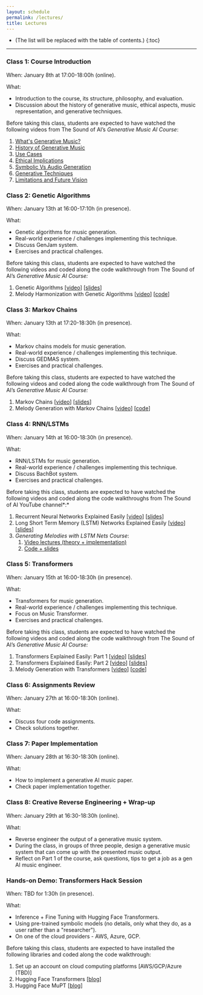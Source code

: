 ```yaml
---
layout: schedule
permalink: /lectures/
title: Lectures
---
```


* (The list will be replaced with the table of contents.)
{:toc}

***

### Class 1: Course Introduction

When: January 8th at 17:00-18:00h (online).

What: 

* Introduction to the course, its structure, philosophy, and evaluation.  
* Discussion about the history of generative music, ethical aspects, music representation, and generative techniques.

Before taking this class, students are expected to have watched the following videos from The Sound of AI’s *Generative Music AI Course*:

1. [What's Generative Music?](https://www.youtube.com/watch?v=9QNG56fc_l8&list=PL-wATfeyAMNqAPjwGT3ikEz3gMo23pl-D&index=2)  
2. [History of Generative Music](https://www.youtube.com/watch?v=3znKoIUrgDI&list=PL-wATfeyAMNqAPjwGT3ikEz3gMo23pl-D&index=3)  
3. [Use Cases](https://www.youtube.com/watch?v=Fg3TGfbEL64&list=PL-wATfeyAMNqAPjwGT3ikEz3gMo23pl-D&index=4)  
4. [Ethical Implications](https://www.youtube.com/watch?v=DCaE5776Rqg&list=PL-wATfeyAMNqAPjwGT3ikEz3gMo23pl-D&index=5)  
5. [Symbolic Vs Audio Generation](https://www.youtube.com/watch?v=VYxcHHJNTR0&list=PL-wATfeyAMNqAPjwGT3ikEz3gMo23pl-D&index=6)  
6. [Generative Techniques](https://www.youtube.com/watch?v=W-_eWSrQ_vU&list=PL-wATfeyAMNqAPjwGT3ikEz3gMo23pl-D&index=7)  
7. [Limitations and Future Vision](https://www.youtube.com/watch?v=viR9q61wV4Q&list=PL-wATfeyAMNqAPjwGT3ikEz3gMo23pl-D&index=8)

### Class 2: Genetic Algorithms

When: January 13th at 16:00-17:10h (in presence).

What: 

* Genetic algorithms for music generation.  
* Real-world experience / challenges implementing this technique.  
* Discuss GenJam system.  
* Exercises and practical challenges.

Before taking this class, students are expected to have watched the following videos and coded along the code walkthrough from The Sound of AI’s *Generative Music AI Course:*

1. Genetic Algorithms \[[video](https://www.youtube.com/watch?v=CAVy7OZ87mE&list=PL-wATfeyAMNqAPjwGT3ikEz3gMo23pl-D&index=15)\] \[[slides](https://github.com/musikalkemist/generativemusicaicourse/blob/main/15.%20Genetic%20algorithms/Slides/15.%20Genetic%20algorithms.pdf)\]  
2. Melody Harmonization with Genetic Algorithms \[[video](https://www.youtube.com/watch?v=AmtLrd-cYSY&list=PL-wATfeyAMNqAPjwGT3ikEz3gMo23pl-D&index=16)\] \[[code](https://github.com/musikalkemist/generativemusicaicourse/blob/main/16.%20Melody%20harmonization%20with%20genetic%20algorithms/Code/geneticmelodyharmonizer.py)\]

### Class 3: Markov Chains

When: January 13th at 17:20-18:30h (in presence).

What: 

* Markov chains models for music generation.  
* Real-world experience / challenges implementing this technique.  
* Discuss GEDMAS system.  
* Exercises and practical challenges.

Before taking this class, students are expected to have watched the following videos and coded along the code walkthrough from The Sound of AI’s *Generative Music AI Course:*

1. Markov Chains \[[video](https://www.youtube.com/watch?v=gn-_ocUaGYo&list=PL-wATfeyAMNqAPjwGT3ikEz3gMo23pl-D&index=11)\] \[[slides](https://github.com/musikalkemist/generativemusicaicourse/blob/main/11.%20Markov%20chains/Slides/11.%20Markov%20chains.pdf)\]  
2. Melody Generation with Markov Chains \[[video](https://www.youtube.com/watch?v=V7OPB6zmSdM&list=PL-wATfeyAMNqAPjwGT3ikEz3gMo23pl-D&index=12)\] \[[code](https://github.com/musikalkemist/generativemusicaicourse/blob/main/12.%20Melody%20generation%20with%20Markov%20chains/Code/markovchain.py)\]

### Class 4: RNN/LSTMs

When: January 14th at 16:00-18:30h (in presence).

What: 

* RNN/LSTMs for music generation.  
* Real-world experience / challenges implementing this technique.  
* Discuss BachBot system.  
* Exercises and practical challenges.

Before taking this class, students are expected to have watched the following videos and coded along the code walkthroughs from The Sound of AI YouTube channel*:*

1. Recurrent Neural Networks Explained Easily \[[video](https://www.youtube.com/watch?v=DY82Goknf0s)\] \[[slides](https://github.com/musikalkemist/DeepLearningForAudioWithPython/tree/master/17-%20Recurrent%20Neural%20Networks%20explained%20easily/slides)\]  
2. Long Short Term Memory (LSTM) Networks Explained Easily \[[video](https://www.youtube.com/watch?v=eCvz-kB4yko)\] \[[slides](https://github.com/musikalkemist/DeepLearningForAudioWithPython/tree/master/18-%20LSTM%20networks%20explained%20easily/slides)\]  
3. *Generating Melodies with LSTM Nets Course*:  
   1. [Video lectures (theory \+ implementation)](https://www.youtube.com/watch?v=FLr0r-QhqH0&list=PL-wATfeyAMNr0KMutwtbeDCmpwvtul-Xz)  
   2. [Code \+ slides](https://github.com/musikalkemist/generating-melodies-with-rnn-lstm/tree/master)

### Class 5: Transformers

When: January 15th at 16:00-18:30h (in presence).

What: 

* Transformers for music generation.  
* Real-world experience / challenges implementing this technique.  
* Focus on Music Transformer.  
* Exercises and practical challenges.

Before taking this class, students are expected to have watched the following videos and coded along the code walkthrough from The Sound of AI’s *Generative Music AI Course:*

1. Transformers Explained Easily: Part 1 \[[video](https://www.youtube.com/watch?v=FtXT-AFzSvg&list=PL-wATfeyAMNqAPjwGT3ikEz3gMo23pl-D&index=17)\] \[[slides](https://github.com/musikalkemist/generativemusicaicourse/blob/main/17.%20Transformers%20-%20Part%201/Slides/17.%20Transformers%20-%20Part%201.pdf)\]  
2. Transformers Explained Easily: Part 2 \[[video](https://www.youtube.com/watch?v=ctbvMnbylsA&list=PL-wATfeyAMNqAPjwGT3ikEz3gMo23pl-D&index=18)\] \[[slides](https://github.com/musikalkemist/generativemusicaicourse/blob/main/18.%20Transformers%20-%20Part%202/Slides/18.%20Transformers%20Part%202.pdf)\]  
3. Melody Generation with Transformers \[[video](https://www.youtube.com/watch?v=j4LABY2d7k4&list=PL-wATfeyAMNqAPjwGT3ikEz3gMo23pl-D&index=19)\] \[[code](https://github.com/musikalkemist/generativemusicaicourse/tree/main/19.%20Melody%20generation%20with%20transformers/Code)\]

### Class 6: Assignments Review

When: January 27th at 16:00-18:30h (online).

What: 

* Discuss four code assignments.  
* Check solutions together.

### Class 7: Paper Implementation

When: January 28th at 16:30-18:30h (online).

What: 

* How to implement a generative AI music paper.  
* Check paper implementation together. 

### Class 8: Creative Reverse Engineering \+ Wrap-up

When: January 29th at 16:30-18:30h (online).

What: 

* Reverse engineer the output of a generative music system.  
* During the class, in groups of three people, design a generative music system that can come up with the presented music output.  
* Reflect on Part 1 of the course, ask questions, tips to get a job as a gen AI music engineer. 

### Hands-on Demo: Transformers Hack Session

When: TBD for 1:30h (in presence).

What: 

* Inference \+ Fine Tuning with Hugging Face Transformers.  
* Using pre-trained symbolic models  (no details, only what they do, as a user rather than a "researcher").  
* On one of the cloud providers \- AWS, Azure, GCP.

Before taking this class, students are expected to have installed the following libraries and coded along the code walkthrough:

1. Set up an account on cloud computing platforms \[AWS/GCP/Azure (TBD)\]  
2. Hugging Face Transformers \[[blog](https://huggingface.co/docs/transformers/en/quicktour)\]  
3. Hugging Face MuPT \[[blog](https://huggingface.co/m-a-p/MuPT-v1-8192-190M)\]

